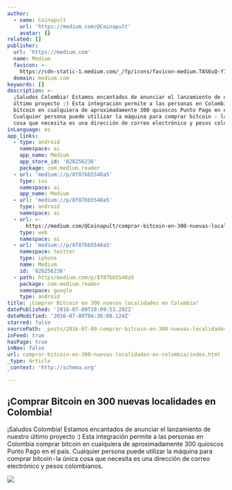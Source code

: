 ```yaml
---
author:
  - name: Coinapult
    url: 'https://medium.com/@Coinapult'
    avatar: {}
related: []
publisher:
  url: 'https://medium.com'
  name: Medium
  favicon: >-
    https://cdn-static-1.medium.com/_/fp/icons/favicon-medium.TAS6uQ-Y7kcKgi0xjcYHXw.ico
  domain: medium.com
keywords: []
description: >-
  ¡Saludos Colombia! Estamos encantados de anunciar el lanzamiento de nuestro
  último proyecto :) Esta integración permite a las personas en Colombia comprar
  bitcoin en cualquiera de aproximadamente 300 quioscos Punto Pago en el país.
  Cualquier persona puede utilizar la máquina para comprar bitcoin - la única
  cosa que necesita es una dirección de correo electrónico y pesos colombianos.
inLanguage: es
app_links:
  - type: android
    namespace: ai
    app_name: Medium
    app_store_id: '828256236'
    package: com.medium.reader
  - url: 'medium://p/8f87bb5548a5'
    type: ios
    namespace: ai
    app_name: Medium
  - url: 'medium://p/8f87bb5548a5'
    type: android
    namespace: ai
  - url: >-
      https://medium.com/@Coinapult/comprar-bitcoin-en-300-nuevas-localidades-en-colombia-8f87bb5548a5
    type: web
    namespace: ai
  - url: 'medium://p/8f87bb5548a5'
    namespace: twitter
    type: iphone
    name: Medium
    id: '828256236'
  - path: https/medium.com/p/8f87bb5548a5
    package: com.medium.reader
    namespace: google
    type: android
title: ¡Comprar Bitcoin en 300 nuevas localidades en Colombia!
datePublished: '2016-07-09T18:09:53.282Z'
dateModified: '2016-07-09T04:36:08.124Z'
starred: false
sourcePath: _posts/2016-07-09-comprar-bitcoin-en-300-nuevas-localidades-en-colombia.md
inFeed: true
hasPage: true
inNav: false
url: comprar-bitcoin-en-300-nuevas-localidades-en-colombia/index.html
_type: Article
_context: 'http://schema.org'

---
```

<article style=""><h1>¡Comprar Bitcoin en 300 nuevas localidades en Colombia!</h1><p>¡Saludos Colombia! Estamos encantados de anunciar el lanzamiento de nuestro último proyecto :) Esta integración permite a las personas en Colombia comprar bitcoin en cualquiera de aproximadamente 300 quioscos Punto Pago en el país. Cualquier persona puede utilizar la máquina para comprar bitcoin - la única cosa que necesita es una dirección de correo electrónico y pesos colombianos.</p><img src="https://cdn-images-1.medium.com/max/1200/1*5qfUC3cCUX2U9DedU-c1cA.jpeg" /></article>